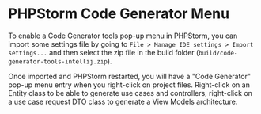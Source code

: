 # PHPStorm Code Generator Menu

To enable a Code Generator tools pop-up menu in PHPStorm, you can import some settings file by
going to `File > Manage IDE settings > Import settings...` and then select the
zip file in the build folder (`build/code-generator-tools-intellij.zip`).

Once imported and PHPStorm restarted, you will have a "Code Generator" pop-up menu entry
when you right-click on project files. Right-click on an Entity class to
be able to generate use cases and controllers, right-click on a use case request DTO class
to generate a View Models architecture.
